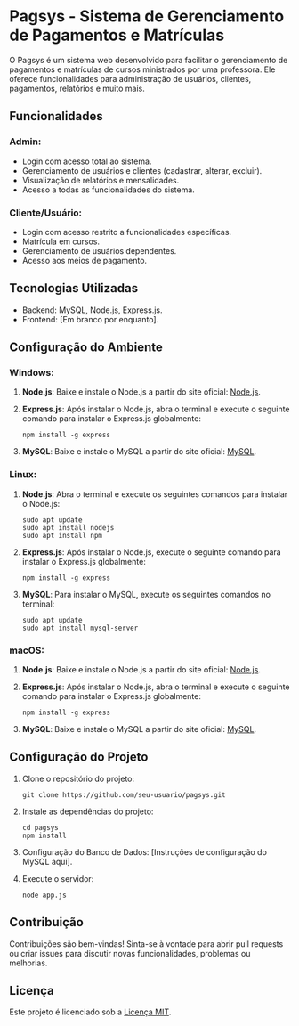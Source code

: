 # Pagsys - Sistema de Gerenciamento de Pagamentos e Matrículas

O Pagsys é um sistema web desenvolvido para facilitar o gerenciamento de pagamentos e matrículas de cursos ministrados por uma professora. Ele oferece funcionalidades para administração de usuários, clientes, pagamentos, relatórios e muito mais.

## Funcionalidades

### Admin:

- Login com acesso total ao sistema.
- Gerenciamento de usuários e clientes (cadastrar, alterar, excluir).
- Visualização de relatórios e mensalidades.
- Acesso a todas as funcionalidades do sistema.

### Cliente/Usuário:

- Login com acesso restrito a funcionalidades específicas.
- Matrícula em cursos.
- Gerenciamento de usuários dependentes.
- Acesso aos meios de pagamento.

## Tecnologias Utilizadas

- Backend: MySQL, Node.js, Express.js.
- Frontend: [Em branco por enquanto].

## Configuração do Ambiente

### Windows:

1. **Node.js**: Baixe e instale o Node.js a partir do site oficial: [Node.js](https://nodejs.org/).
2. **Express.js**: Após instalar o Node.js, abra o terminal e execute o seguinte comando para instalar o Express.js globalmente:

    ```
    npm install -g express
    ```

3. **MySQL**: Baixe e instale o MySQL a partir do site oficial: [MySQL](https://www.mysql.com/).

### Linux:

1. **Node.js**: Abra o terminal e execute os seguintes comandos para instalar o Node.js:

    ```
    sudo apt update
    sudo apt install nodejs
    sudo apt install npm
    ```

2. **Express.js**: Após instalar o Node.js, execute o seguinte comando para instalar o Express.js globalmente:

    ```
    npm install -g express
    ```

3. **MySQL**: Para instalar o MySQL, execute os seguintes comandos no terminal:

    ```
    sudo apt update
    sudo apt install mysql-server
    ```

### macOS:

1. **Node.js**: Baixe e instale o Node.js a partir do site oficial: [Node.js](https://nodejs.org/).
2. **Express.js**: Após instalar o Node.js, abra o terminal e execute o seguinte comando para instalar o Express.js globalmente:

    ```
    npm install -g express
    ```

3. **MySQL**: Baixe e instale o MySQL a partir do site oficial: [MySQL](https://www.mysql.com/).

## Configuração do Projeto

1. Clone o repositório do projeto:

    ```
    git clone https://github.com/seu-usuario/pagsys.git
    ```

2. Instale as dependências do projeto:

    ```
    cd pagsys
    npm install
    ```

3. Configuração do Banco de Dados: [Instruções de configuração do MySQL aqui].

4. Execute o servidor:

    ```
    node app.js
    ```

## Contribuição

Contribuições são bem-vindas! Sinta-se à vontade para abrir pull requests ou criar issues para discutir novas funcionalidades, problemas ou melhorias.

## Licença

Este projeto é licenciado sob a [Licença MIT](LICENSE).
